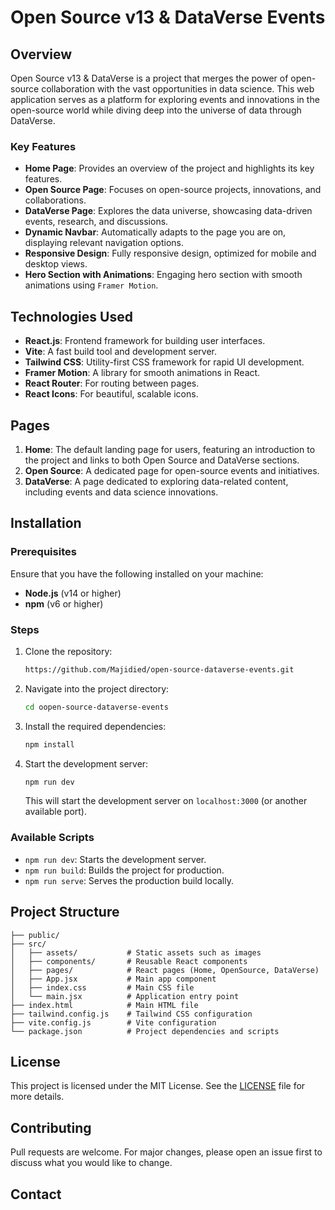 # Open Source v13 & DataVerse Events

## Overview

Open Source v13 & DataVerse is a project that merges the power of open-source collaboration with the vast opportunities in data science. This web application serves as a platform for exploring events and innovations in the open-source world while diving deep into the universe of data through DataVerse.

### Key Features

- **Home Page**: Provides an overview of the project and highlights its key features.
- **Open Source Page**: Focuses on open-source projects, innovations, and collaborations.
- **DataVerse Page**: Explores the data universe, showcasing data-driven events, research, and discussions.
- **Dynamic Navbar**: Automatically adapts to the page you are on, displaying relevant navigation options.
- **Responsive Design**: Fully responsive design, optimized for mobile and desktop views.
- **Hero Section with Animations**: Engaging hero section with smooth animations using `Framer Motion`.

## Technologies Used

- **React.js**: Frontend framework for building user interfaces.
- **Vite**: A fast build tool and development server.
- **Tailwind CSS**: Utility-first CSS framework for rapid UI development.
- **Framer Motion**: A library for smooth animations in React.
- **React Router**: For routing between pages.
- **React Icons**: For beautiful, scalable icons.

## Pages

1. **Home**: The default landing page for users, featuring an introduction to the project and links to both Open Source and DataVerse sections.
2. **Open Source**: A dedicated page for open-source events and initiatives.
3. **DataVerse**: A page dedicated to exploring data-related content, including events and data science innovations.

## Installation

### Prerequisites

Ensure that you have the following installed on your machine:

- **Node.js** (v14 or higher)
- **npm** (v6 or higher)

### Steps

1. Clone the repository:

   ```bash
   https://github.com/Majidied/open-source-dataverse-events.git
   ```

2. Navigate into the project directory:

   ```bash
   cd oopen-source-dataverse-events
   ```

3. Install the required dependencies:

   ```bash
   npm install
   ```

4. Start the development server:

   ```bash
   npm run dev
   ```

   This will start the development server on `localhost:3000` (or another available port).

### Available Scripts

- `npm run dev`: Starts the development server.
- `npm run build`: Builds the project for production.
- `npm run serve`: Serves the production build locally.

## Project Structure

```plaintext
├── public/
├── src/
│   ├── assets/           # Static assets such as images
│   ├── components/       # Reusable React components
│   ├── pages/            # React pages (Home, OpenSource, DataVerse)
│   ├── App.jsx           # Main app component
│   ├── index.css         # Main CSS file
│   └── main.jsx          # Application entry point
├── index.html            # Main HTML file
├── tailwind.config.js    # Tailwind CSS configuration
├── vite.config.js        # Vite configuration
└── package.json          # Project dependencies and scripts
```

## License

This project is licensed under the MIT License. See the [LICENSE](LICENSE) file for more details.

## Contributing

Pull requests are welcome. For major changes, please open an issue first to discuss what you would like to change.

## Contact
